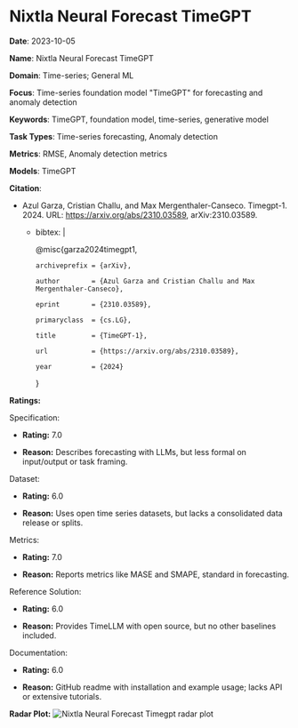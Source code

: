 # Nixtla Neural Forecast TimeGPT


**Date**: 2023-10-05


**Name**: Nixtla Neural Forecast TimeGPT


**Domain**: Time-series; General ML


**Focus**: Time-series foundation model "TimeGPT" for forecasting and anomaly detection


**Keywords**: TimeGPT, foundation model, time-series, generative model


**Task Types**: Time-series forecasting, Anomaly detection


**Metrics**: RMSE, Anomaly detection metrics


**Models**: TimeGPT


**Citation**:


- Azul Garza, Cristian Challu, and Max Mergenthaler-Canseco. Timegpt-1. 2024. URL: https://arxiv.org/abs/2310.03589, arXiv:2310.03589.

  - bibtex: |

      @misc{garza2024timegpt1,

        archiveprefix = {arXiv},

        author        = {Azul Garza and Cristian Challu and Max Mergenthaler-Canseco},

        eprint        = {2310.03589},

        primaryclass  = {cs.LG},

        title         = {TimeGPT-1},

        url           = {https://arxiv.org/abs/2310.03589},

        year          = {2024}

      }



**Ratings:**


Specification:


  - **Rating:** 7.0


  - **Reason:** Describes forecasting with LLMs, but less formal on input/output or task framing. 


Dataset:


  - **Rating:** 6.0


  - **Reason:** Uses open time series datasets, but lacks a consolidated data release or splits. 


Metrics:


  - **Rating:** 7.0


  - **Reason:** Reports metrics like MASE and SMAPE, standard in forecasting. 


Reference Solution:


  - **Rating:** 6.0


  - **Reason:** Provides TimeLLM with open source, but no other baselines included. 


Documentation:


  - **Rating:** 6.0


  - **Reason:** GitHub readme with installation and example usage; lacks API or extensive tutorials. 


**Radar Plot:**
 ![Nixtla Neural Forecast Timegpt radar plot](../../tex/images/nixtla_neural_forecast_timegpt_radar.png)